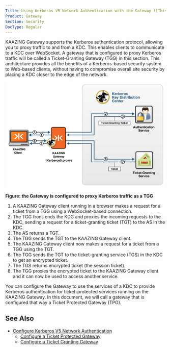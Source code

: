 ```yaml
---
Title: Using Kerberos V5 Network Authentication with the Gateway ![This feature is available in KAAZING Gateway - Enterprise Edition](../images/enterprise-feature.png)
Product: Gateway
Section: Security
DocType: Regular
---
```


KAAZING Gateway supports the Kerberos authentication protocol, allowing you to proxy traffic to and from a KDC. This enables clients to communicate to a KDC over WebSocket. A gateway that is configured to proxy Kerberos traffic will be called a Ticket-Granting Gateway (TGG) in this section. This architecture provides all the benefits of a Kerberos-based security system to Web-based clients, without having to compromise overall site security by placing a KDC closer to the edge of the network.

![A gateway configured to proxy Kerberos traffic as a TGG](../images/f-kerberos5-kaazing-model-web.jpg)

**Figure: the Gateway is configured to proxy Kerberos traffic as a TGG**

1.  A KAAZING Gateway client running in a browser makes a request for a ticket from a TGG using a WebSocket-based connection.
2.  The TGG front-ends the KDC and proxies the incoming requests to the KDC, sending a request for a ticket-granting ticket (TGT) to the AS in the KDC.
3.  The AS returns a TGT.
4.  The TGG sends the TGT to the KAAZING Gateway client.
5.  The KAAZING Gateway client now makes a request for a ticket from a TGG using the TGT.
6.  The TGG sends the TGT to the ticket-granting service (TGS) in the KDC to get an encrypted ticket.
7.  The TGS returns encrypted ticket (the session ticket).
8.  The TGG proxies the encrypted ticket to the KAAZING Gateway client and it can now be used to access another service.

You can configure the Gateway to use the services of a KDC to provide Kerberos authentication for ticket-protected services running on the KAAZING Gateway. In this document, we will call a gateway that is configured that way a Ticket Protected Gateway (TPG).

See Also
------------------------------

-   [Configure Kerberos V5 Network Authentication](o_auth_configure.md)
    -   [Configure a Ticket Protected Gateway](p_kerberos_configure_ticket_protected_gateway.md)
    -   [Configure a Ticket Granting Gateway](p_kerberos_configure_ticket_granting_gateway.md)
